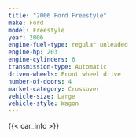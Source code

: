 ```yaml
---
title: "2006 Ford Freestyle"
make: Ford
model: Freestyle
year: 2006
engine-fuel-type: regular unleaded
engine-hp: 203
engine-cylinders: 6
transmission-type: Automatic
driven-wheels: Front wheel drive
number-of-doors: 4
market-category: Crossover
vehicle-size: Large
vehicle-style: Wagon
---
```


{{< car_info >}}
